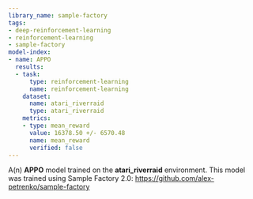 ```yaml
---
library_name: sample-factory
tags:
- deep-reinforcement-learning
- reinforcement-learning
- sample-factory
model-index:
- name: APPO
  results:
  - task:
      type: reinforcement-learning
      name: reinforcement-learning
    dataset:
      name: atari_riverraid
      type: atari_riverraid
    metrics:
    - type: mean_reward
      value: 16378.50 +/- 6570.48
      name: mean_reward
      verified: false
---
```


A(n) **APPO** model trained on the **atari_riverraid** environment.
This model was trained using Sample Factory 2.0: https://github.com/alex-petrenko/sample-factory
    
